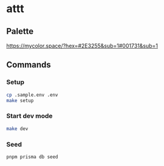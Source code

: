 # attt

## Palette

https://mycolor.space/?hex=#2E3255&sub=1#001731&sub=1

## Commands

### Setup

```sh
cp .sample.env .env
make setup
```

### Start dev mode

```sh
make dev
```

### Seed

```sh
pnpm prisma db seed
```
